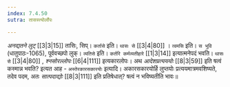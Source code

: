 ```yaml
---
index: 7.4.50
sutra: तासस्त्योर्लोपः

---
```

   _अनद्यतने लुट्_ [[3|3|15]]  तासिः, सिप्। `कर्तासे` इति। `थासः से`  [[3|4|80]] । `त्वमसि` इति। `स भुवि` (धातुपाठः-1065), पूर्ववच्छपो लुक्। `व्यतिसे` इति। `कर्तरि कर्मव्यतीहारे`  [[1|3|14]]  इत्यात्मनेपदं भवति। `थासः से`  [[3|4|80]] , _श्नसोरल्लोपः_ [[6|4|111]]  इत्यकारलोपः। अथ _आदेशप्रत्यययोः_ [[8|3|59]]  इति षत्वं कस्मान्न भवति? इत्यत आह - `अस्तेरकारसकारयोः` इत्यादि। अकारसकारयोर्हि लुप्तयोः प्रत्ययमात्रमवशिष्यते, तदेव पदम, अतः _सात्पदाद्योः_ [[8|3|111]]  इति प्रतिषेधात्? षत्वं न भविष्यतीति भावः॥